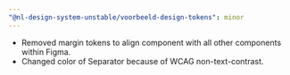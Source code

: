 ```yaml
---
"@nl-design-system-unstable/voorbeeld-design-tokens": minor
---
```


- Removed margin tokens to align component with all other components within Figma.
- Changed color of Separator because of WCAG non-text-contrast.
